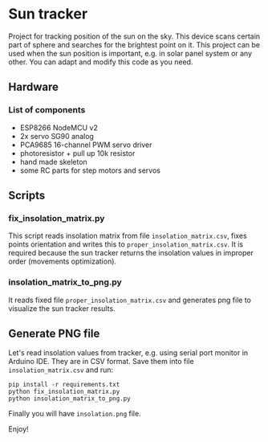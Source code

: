 # Sun tracker
Project for tracking position of the sun on the sky. 
This device scans certain part of sphere and searches for the brightest point on it. 
This project can be used when the sun position is important, e.g. in solar panel system or any other. 
You can adapt and modify this code as you need.

## Hardware

### List of components
* ESP8266 NodeMCU v2
* 2x servo SG90 analog
* PCA9685 16-channel PWM servo driver
* photoresistor + pull up 10k resistor
* hand made skeleton
* some RC parts for step motors and servos

## Scripts

### fix_insolation_matrix.py
This script reads insolation matrix from file `insolation_matrix.csv`, fixes points orientation and writes this to `proper_insolation_matrix.csv`.
It is required because the sun tracker returns the insolation values in improper order (movements optimization). 

### insolation_matrix_to_png.py
It reads fixed file `proper_insolation_matrix.csv` and generates png file to visualize the sun tracker results.

## Generate PNG file
Let's read insolation values from tracker, e.g. using serial port monitor in Arduino IDE. 
They are in CSV format. 
Save them into file `insolation_matrix.csv` and run:
```
pip install -r requirements.txt
python fix_insolation_matrix.py
python insolation_matrix_to_png.py
```
Finally you will have `insolation.png` file.

Enjoy!
